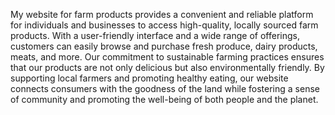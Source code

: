 My website for farm products provides a convenient and reliable platform for individuals and businesses to access high-quality, locally sourced farm products. With a user-friendly interface and a wide range of offerings, customers can easily browse and purchase fresh produce, dairy products, meats, and more. Our commitment to sustainable farming practices ensures that our products are not only delicious but also environmentally friendly. By supporting local farmers and promoting healthy eating, our website connects consumers with the goodness of the land while fostering a sense of community and promoting the well-being of both people and the planet.

